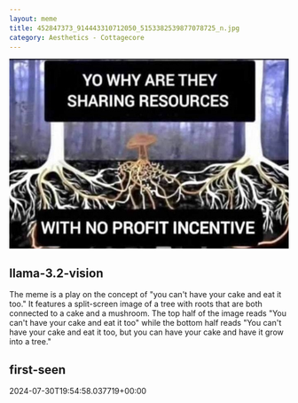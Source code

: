 ```yaml
---
layout: meme
title: 452847373_914443310712050_5153382539877078725_n.jpg
category: Aesthetics - Cottagecore
---
```


<div markdown="0"><a href="452847373_914443310712050_5153382539877078725_n.jpg"><img class="photo" src="452847373_914443310712050_5153382539877078725_n.jpg" /></a>

<h2>llama-3.2-vision</h2>
<p title="Llama-3.2-Vision-11B is a really good model that probably gets the visual details right but doesn't understand literary or media references, and often fails to accurately represent the physical arrangement of objects and the implied relationships between the objects.">The meme is a play on the concept of &quot;you can&#x27;t have your cake and eat it too.&quot; It features a split-screen image of a tree with roots that are both connected to a cake and a mushroom. The top half of the image reads &quot;You can&#x27;t have your cake and eat it too&quot; while the bottom half reads &quot;You can&#x27;t have your cake and eat it too, but you can have your cake and have it grow into a tree.&quot;</p>

<h2>first-seen</h2>
<p title="Because Git doesn't preserve file modification times, this metadata file contains the file's modification time when it was added to the library.">2024-07-30T19:54:58.037719+00:00</p>

</div>

